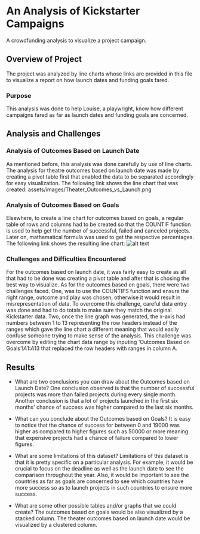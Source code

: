 # An Analysis of Kickstarter Campaigns
A crowdfunding analysis to visualize a project campaign.
## Overview of Project
The project was analyzed by line charts whose links are provided in this file to visualize a report on how launch dates and funding goals fared.
### Purpose
This analysis was done to help Louise, a playwright, know how different campaigns fared as far as launch dates and funding goals are concerned.
## Analysis and Challenges
### Analysis of Outcomes Based on Launch Date
As mentioned before, this analysis was done carefully by use of line charts. The analysis for theatre outcomes based on launch date was made by creating a pivot table first that enabled the data to be separated accordingly for easy visualization. The following link shows the line chart that was created: assets/images/Theater_Outcomes_vs_Launch.png
### Analysis of Outcomes Based on Goals
 Elsewhere, to create a line chart for outcomes based on goals, a regular table of rows and columns had to be created so that the COUNTIF function is used to help get the number of successful, failed and canceled projects. Later on, mathematical formula was used to get the respective percentages. The following link shows the resulting line chart: ![alt text](path/to/Outcomes_vs_Goals.png)
### Challenges and Difficulties Encountered
For the outcomes based on launch date, it was fairly easy to create as all that had to be done was creating a pivot table and after that is chosing the best way to visualize. As for the outcomes based on goals, there were two challenges faced. One, was to use the COUNTIFS function and ensure the right range, outcome and play was chosen, otherwise it would result in misrepresentation of data. To overcome this challenge, careful data entry was done and had to do totals to make sure they match the original Kickstarter data. Two, once the line graph was generated, the x-axis had numbers between 1 to 13 representing the row headers instead of the ranges which gave the line chart a different meaning that would easily confuse someone trying to make sense of the analysis. This challenge was overcome by editing the chart data range by inputing 'Outcomes Based on Goals'!$A$1:$A$13 that replaced the row headers with ranges in column A.
## Results

- What are two conclusions you can draw about the Outcomes based on Launch Date?
One conclusion observed is that the number of successful projects was more than failed projects during every single month.
Another conclusion is that a lot of projects launched in the first six months' chance of success was higher compared to the last six months. 

- What can you conclude about the Outcomes based on Goals?
It is easy to notice that the chance of success for between 0 and 19000 was higher as compared to higher figures such as 50000 or more meaning that expensive projects had a chance of failure compared to lower figures.
- What are some limitations of this dataset?
Limitations of this dataset is that it is pretty specific on a particular analysis. For example, it would be crucial to focus on the deadline as well as the launch date to see the comparison throughout the year. Also, it would be important to see the countries as far as goals are concerned to see which countries have more success so as to launch projects in such countries to ensure more success.
- What are some other possible tables and/or graphs that we could create?
The outcomes based on goals would be also visualized by a stacked column. The theater outcomes based on launch date would be visualized by a clustered column. 

